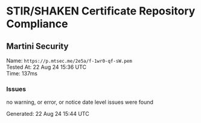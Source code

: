 # STIR/SHAKEN Certificate Repository Compliance

## Martini Security

Name: `https://p.mtsec.me/2e5a/f-1wr0-qf-sW.pem`\
Tested At: 22 Aug 24 15:36 UTC\
Time: 137ms

### Issues

no warning, or error, or notice date level issues were found

Generated: 22 Aug 24 15:44 UTC